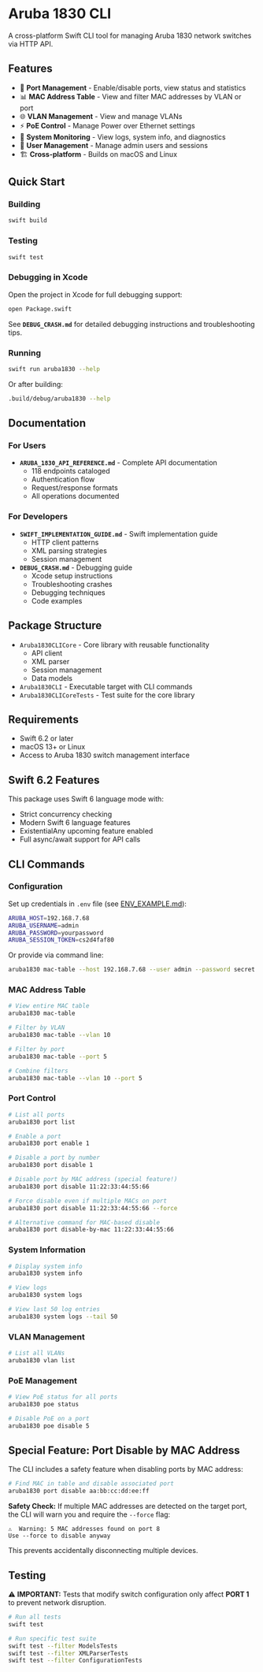 # Aruba 1830 CLI

A cross-platform Swift CLI tool for managing Aruba 1830 network switches via HTTP API.

## Features

- 🔧 **Port Management** - Enable/disable ports, view status and statistics
- 📊 **MAC Address Table** - View and filter MAC addresses by VLAN or port
- 🌐 **VLAN Management** - View and manage VLANs
- ⚡ **PoE Control** - Manage Power over Ethernet settings
- 📝 **System Monitoring** - View logs, system info, and diagnostics
- 🔐 **User Management** - Manage admin users and sessions
- 🏗️ **Cross-platform** - Builds on macOS and Linux

## Quick Start

### Building

```bash
swift build
```

### Testing

```bash
swift test
```

### Debugging in Xcode

Open the project in Xcode for full debugging support:

```bash
open Package.swift
```

See **`DEBUG_CRASH.md`** for detailed debugging instructions and troubleshooting tips.

### Running

```bash
swift run aruba1830 --help
```

Or after building:

```bash
.build/debug/aruba1830 --help
```

## Documentation

### For Users
- **`ARUBA_1830_API_REFERENCE.md`** - Complete API documentation
  - 118 endpoints cataloged
  - Authentication flow
  - Request/response formats
  - All operations documented

### For Developers
- **`SWIFT_IMPLEMENTATION_GUIDE.md`** - Swift implementation guide
  - HTTP client patterns
  - XML parsing strategies
  - Session management
- **`DEBUG_CRASH.md`** - Debugging guide
  - Xcode setup instructions
  - Troubleshooting crashes
  - Debugging techniques
  - Code examples

## Package Structure

- `Aruba1830CLICore` - Core library with reusable functionality
  - API client
  - XML parser
  - Session management
  - Data models
- `Aruba1830CLI` - Executable target with CLI commands
- `Aruba1830CLICoreTests` - Test suite for the core library

## Requirements

- Swift 6.2 or later
- macOS 13+ or Linux
- Access to Aruba 1830 switch management interface

## Swift 6.2 Features

This package uses Swift 6 language mode with:
- Strict concurrency checking
- Modern Swift 6 language features
- ExistentialAny upcoming feature enabled
- Full async/await support for API calls

## CLI Commands

### Configuration

Set up credentials in `.env` file (see [ENV_EXAMPLE.md](ENV_EXAMPLE.md)):

```bash
ARUBA_HOST=192.168.7.68
ARUBA_USERNAME=admin
ARUBA_PASSWORD=yourpassword
ARUBA_SESSION_TOKEN=cs2d4faf80
```

Or provide via command line:

```bash
aruba1830 mac-table --host 192.168.7.68 --user admin --password secret --session-token cs2d4faf80
```

### MAC Address Table

```bash
# View entire MAC table
aruba1830 mac-table

# Filter by VLAN
aruba1830 mac-table --vlan 10

# Filter by port
aruba1830 mac-table --port 5

# Combine filters
aruba1830 mac-table --vlan 10 --port 5
```

### Port Control

```bash
# List all ports
aruba1830 port list

# Enable a port
aruba1830 port enable 1

# Disable a port by number
aruba1830 port disable 1

# Disable port by MAC address (special feature!)
aruba1830 port disable 11:22:33:44:55:66

# Force disable even if multiple MACs on port
aruba1830 port disable 11:22:33:44:55:66 --force

# Alternative command for MAC-based disable
aruba1830 port disable-by-mac 11:22:33:44:55:66
```

### System Information

```bash
# Display system info
aruba1830 system info

# View logs
aruba1830 system logs

# View last 50 log entries
aruba1830 system logs --tail 50
```

### VLAN Management

```bash
# List all VLANs
aruba1830 vlan list
```

### PoE Management

```bash
# View PoE status for all ports
aruba1830 poe status

# Disable PoE on a port
aruba1830 poe disable 5
```

## Special Feature: Port Disable by MAC Address

The CLI includes a safety feature when disabling ports by MAC address:

```bash
# Find MAC in table and disable associated port
aruba1830 port disable aa:bb:cc:dd:ee:ff
```

**Safety Check:** If multiple MAC addresses are detected on the target port, the CLI will warn you and require the `--force` flag:

```
⚠️  Warning: 5 MAC addresses found on port 8
Use --force to disable anyway
```

This prevents accidentally disconnecting multiple devices.

## Testing

⚠️ **IMPORTANT:** Tests that modify switch configuration only affect **PORT 1** to prevent network disruption.

```bash
# Run all tests
swift test

# Run specific test suite
swift test --filter ModelsTests
swift test --filter XMLParserTests
swift test --filter ConfigurationTests
```

